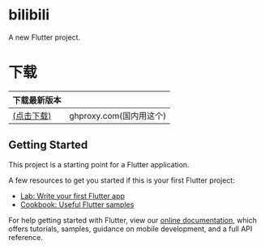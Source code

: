 # bilibili

A new Flutter project.


# 下载

| 下载最新版本 |  |
| --- | --- |
| [(点击下载)](https://ghproxy.com/https://github.com/wudeh/flutter_BiliBili/tree/main/screenshot/app-armeabi-v7a-release.apk) | ghproxy.com(国内用这个) |


## Getting Started

This project is a starting point for a Flutter application.

A few resources to get you started if this is your first Flutter project:

- [Lab: Write your first Flutter app](https://flutter.dev/docs/get-started/codelab)
- [Cookbook: Useful Flutter samples](https://flutter.dev/docs/cookbook)

For help getting started with Flutter, view our
[online documentation](https://flutter.dev/docs), which offers tutorials,
samples, guidance on mobile development, and a full API reference.
